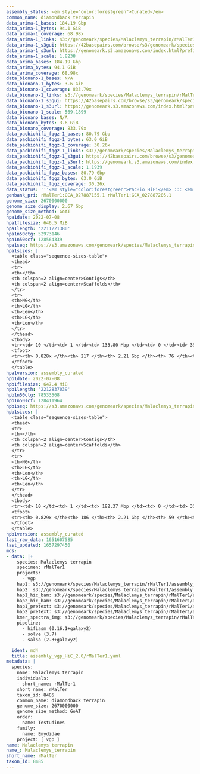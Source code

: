 ```yaml
---
assembly_status: <em style="color:forestgreen">Curated</em>
common_name: diamondback terrapin
data_arima-1_bases: 184.19 Gbp
data_arima-1_bytes: 94.1 GiB
data_arima-1_coverage: 68.98x
data_arima-1_links: s3://genomeark/species/Malaclemys_terrapin/rMalTer1/genomic_data/arima/<br>
data_arima-1_s3gui: https://42basepairs.com/browse/s3/genomeark/species/Malaclemys_terrapin/rMalTer1/genomic_data/arima/
data_arima-1_s3url: https://genomeark.s3.amazonaws.com/index.html?prefix=species/Malaclemys_terrapin/rMalTer1/genomic_data/arima/
data_arima-1_scale: 1.8238
data_arima_bases: 184.19 Gbp
data_arima_bytes: 94.1 GiB
data_arima_coverage: 68.98x
data_bionano-1_bases: N/A
data_bionano-1_bytes: 3.6 GiB
data_bionano-1_coverage: 833.79x
data_bionano-1_links: s3://genomeark/species/Malaclemys_terrapin/rMalTer1/genomic_data/bionano/<br>
data_bionano-1_s3gui: https://42basepairs.com/browse/s3/genomeark/species/Malaclemys_terrapin/rMalTer1/genomic_data/bionano/
data_bionano-1_s3url: https://genomeark.s3.amazonaws.com/index.html?prefix=species/Malaclemys_terrapin/rMalTer1/genomic_data/bionano/
data_bionano-1_scale: 569.1899
data_bionano_bases: N/A
data_bionano_bytes: 3.6 GiB
data_bionano_coverage: 833.79x
data_pacbiohifi_fqgz-1_bases: 80.79 Gbp
data_pacbiohifi_fqgz-1_bytes: 63.0 GiB
data_pacbiohifi_fqgz-1_coverage: 30.26x
data_pacbiohifi_fqgz-1_links: s3://genomeark/species/Malaclemys_terrapin/rMalTer1/genomic_data/pacbio_hifi/<br>
data_pacbiohifi_fqgz-1_s3gui: https://42basepairs.com/browse/s3/genomeark/species/Malaclemys_terrapin/rMalTer1/genomic_data/pacbio_hifi/
data_pacbiohifi_fqgz-1_s3url: https://genomeark.s3.amazonaws.com/index.html?prefix=species/Malaclemys_terrapin/rMalTer1/genomic_data/pacbio_hifi/
data_pacbiohifi_fqgz-1_scale: 1.1939
data_pacbiohifi_fqgz_bases: 80.79 Gbp
data_pacbiohifi_fqgz_bytes: 63.0 GiB
data_pacbiohifi_fqgz_coverage: 30.26x
data_status: '''<em style="color:forestgreen">PacBio HiFi</em> ::: <em style="color:forestgreen">Arima</em>'''
genbank_pri: rMalTer1:GCA_027887155.1 rMalTer1:GCA_027887205.1
genome_size: 2670000000
genome_size_display: 2.67 Gbp
genome_size_method: GoAT
hpa1date: 2022-07-08
hpa1filesize: 646.5 MiB
hpa1length: '2211221380'
hpa1n50ctg: 52973146
hpa1n50scf: 128564339
hpa1seq: https://s3.amazonaws.com/genomeark/species/Malaclemys_terrapin/rMalTer1/assembly_curated/rMalTer1.hap1.cur.20220708.fasta.gz
hpa1sizes: |
  <table class="sequence-sizes-table">
  <thead>
  <tr>
  <th></th>
  <th colspan=2 align=center>Contigs</th>
  <th colspan=2 align=center>Scaffolds</th>
  </tr>
  <tr>
  <th>NG</th>
  <th>LG</th>
  <th>Len</th>
  <th>LG</th>
  <th>Len</th>
  </tr>
  </thead>
  <tbody>
  <tr><td> 10 </td><td> 1 </td><td> 133.80 Mbp </td><td> 0 </td><td> 356.04 Mbp </td></tr><tr><td> 20 </td><td> 4 </td><td> 108.60 Mbp </td><td> 1 </td><td> 287.94 Mbp </td></tr><tr><td> 30 </td><td> 6 </td><td> 94.60 Mbp </td><td> 2 </td><td> 209.48 Mbp </td></tr><tr><td> 40 </td><td> 10 </td><td> 75.59 Mbp </td><td> 4 </td><td> 144.57 Mbp </td></tr><tr style="background-color:#cccccc;"><td> 50 </td><td> 14 </td><td style="background-color:#88ff88;"> 52.97 Mbp </td><td> 6 </td><td style="background-color:#88ff88;"> 128.56 Mbp </td></tr><tr><td> 60 </td><td> 20 </td><td> 37.20 Mbp </td><td> 8 </td><td> 106.34 Mbp </td></tr><tr><td> 70 </td><td> 29 </td><td> 22.09 Mbp </td><td> 12 </td><td> 46.69 Mbp </td></tr><tr><td> 80 </td><td> 59 </td><td> 3.22 Mbp </td><td> 21 </td><td> 20.00 Mbp </td></tr><tr><td> 90 </td><td> 0 </td><td>  </td><td> 0 </td><td>  </td></tr><tr><td> 100 </td><td> 0 </td><td>  </td><td> 0 </td><td>  </td></tr></tbody>
  <tfoot>
  <tr><th> 0.828x </th><th> 217 </th><th> 2.21 Gbp </th><th> 76 </th><th> 2.21 Gbp </th></tr>
  </tfoot>
  </table>
hpa1version: assembly_curated
hpb1date: 2022-07-08
hpb1filesize: 647.4 MiB
hpb1length: '2212837039'
hpb1n50ctg: 78533568
hpb1n50scf: 128411964
hpb1seq: https://s3.amazonaws.com/genomeark/species/Malaclemys_terrapin/rMalTer1/assembly_curated/rMalTer1.hap2.cur.20220708.fasta.gz
hpb1sizes: |
  <table class="sequence-sizes-table">
  <thead>
  <tr>
  <th></th>
  <th colspan=2 align=center>Contigs</th>
  <th colspan=2 align=center>Scaffolds</th>
  </tr>
  <tr>
  <th>NG</th>
  <th>LG</th>
  <th>Len</th>
  <th>LG</th>
  <th>Len</th>
  </tr>
  </thead>
  <tbody>
  <tr><td> 10 </td><td> 1 </td><td> 182.37 Mbp </td><td> 0 </td><td> 356.04 Mbp </td></tr><tr><td> 20 </td><td> 3 </td><td> 134.96 Mbp </td><td> 1 </td><td> 287.23 Mbp </td></tr><tr><td> 30 </td><td> 5 </td><td> 120.02 Mbp </td><td> 2 </td><td> 209.33 Mbp </td></tr><tr><td> 40 </td><td> 7 </td><td> 97.70 Mbp </td><td> 4 </td><td> 143.97 Mbp </td></tr><tr style="background-color:#cccccc;"><td> 50 </td><td> 10 </td><td style="background-color:#88ff88;"> 78.53 Mbp </td><td> 6 </td><td style="background-color:#88ff88;"> 128.41 Mbp </td></tr><tr><td> 60 </td><td> 15 </td><td> 44.68 Mbp </td><td> 8 </td><td> 105.66 Mbp </td></tr><tr><td> 70 </td><td> 22 </td><td> 21.36 Mbp </td><td> 12 </td><td> 48.33 Mbp </td></tr><tr><td> 80 </td><td> 47 </td><td> 3.75 Mbp </td><td> 21 </td><td> 20.68 Mbp </td></tr><tr><td> 90 </td><td> 0 </td><td>  </td><td> 0 </td><td>  </td></tr><tr><td> 100 </td><td> 0 </td><td>  </td><td> 0 </td><td>  </td></tr></tbody>
  <tfoot>
  <tr><th> 0.829x </th><th> 186 </th><th> 2.21 Gbp </th><th> 59 </th><th> 2.21 Gbp </th></tr>
  </tfoot>
  </table>
hpb1version: assembly_curated
last_raw_data: 1651607585
last_updated: 1657297450
mds:
- data: |+
    species: Malaclemys terrapin
    specimen: rMalTer1
    projects:
      - vgp
    hap1: s3://genomeark/species/Malaclemys_terrapin/rMalTer1/assembly_vgp_HiC_2.0/rMalTer1.HiC.hap1.20220601.fasta.gz
    hap2: s3://genomeark/species/Malaclemys_terrapin/rMalTer1/assembly_vgp_HiC_2.0/rMalTer1.HiC.hap2.20220601.fasta.gz
    hap1_hic_bam: s3://genomeark/species/Malaclemys_terrapin/rMalTer1/assembly_vgp_HiC_2.0/evaluation/hap1/pretext/rMalTer1_hap1__s2.bam
    hap2_hic_bam: s3://genomeark/species/Malaclemys_terrapin/rMalTer1/assembly_vgp_HiC_2.0/evaluation/hap2/pretext/rMalTer1_hap2__s2.bam
    hap1_pretext: s3://genomeark/species/Malaclemys_terrapin/rMalTer1/assembly_vgp_HiC_2.0/evaluation/hap1/pretext/rMalTer1_hap1__s2_heatmap.pretext
    hap2_pretext: s3://genomeark/species/Malaclemys_terrapin/rMalTer1/assembly_vgp_HiC_2.0/evaluation/hap2/pretext/rMalTer1_hap2__s2_heatmap.pretext
    kmer_spectra_img: s3://genomeark/species/Malaclemys_terrapin/rMalTer1/assembly_vgp_HiC_2.0/evaluation/merqury/rMalTer1_png/
    pipeline:
      - hifiasm (0.16.1+galaxy2)
      - solve (3.7)
      - salsa (2.3+galaxy2)

  ident: md4
  title: assembly_vgp_HiC_2.0/rMalTer1.yaml
metadata: |
  species:
    name: Malaclemys terrapin
    individuals:
    - short_name: rMalTer1
    short_name: rMalTer
    taxon_id: 8485
    common_name: diamondback terrapin
    genome_size: 2670000000
    genome_size_method: GoAT
    order:
      name: Testudines
    family:
      name: Emydidae
    project: [ vgp ]
name: Malaclemys terrapin
name_: Malaclemys_terrapin
short_name: rMalTer
taxon_id: 8485
---
```

